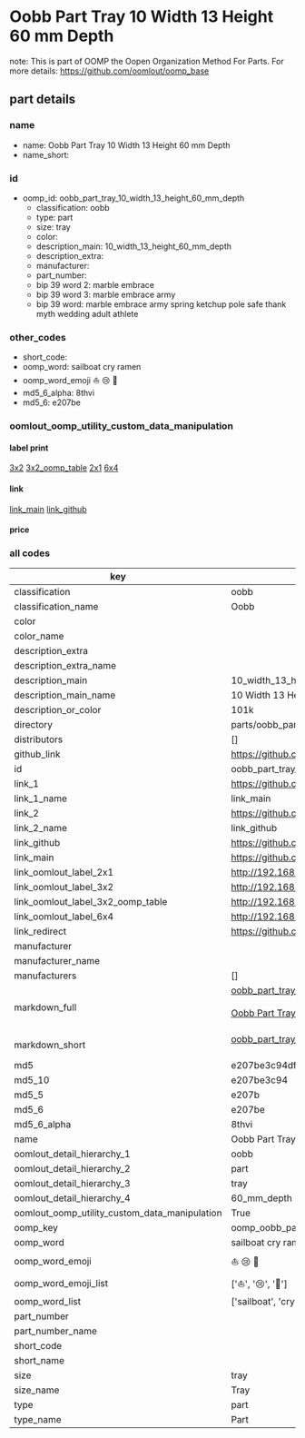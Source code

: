 # Oobb Part Tray 10 Width 13 Height 60 mm Depth  

note: This is part of OOMP the Oopen Organization Method For Parts. For more details: https://github.com/oomlout/oomp_base

##  part details
  







### name
* name: Oobb Part Tray 10 Width 13 Height 60 mm Depth
* name_short: 
### id
* oomp_id: oobb_part_tray_10_width_13_height_60_mm_depth
  * classification: oobb
  * type: part
  * size: tray
  * color: 
  * description_main: 10_width_13_height_60_mm_depth
  * description_extra: 
  * manufacturer: 
  * part_number: 
  * bip 39 word 2: marble embrace
  * bip 39 word 3: marble embrace army
  * bip 39 word: marble embrace army spring ketchup pole safe thank myth wedding adult athlete

### other_codes
* short_code: 
* oomp_word: sailboat cry ramen
* oomp_word_emoji :sailboat: :cry: :ramen:
* md5_6_alpha: 8thvi
* md5_6: e207be






### oomlout_oomp_utility_custom_data_manipulation
#### label print
[3x2](http://192.168.1.245:1112/?label=oomp%208thvi)
[3x2_oomp_table](http://192.168.1.108:1112/?label=oomp%208thvi)
[2x1](http://192.168.1.242:1112/?label=oomp%208thvi)
[6x4](http://192.168.1.55:1112/?label=oomp%208thvi)    

#### link

[link_main](https://github.com/oomlout/oomlout_oomp_version_1_messy/tree/main/parts/oobb_part_tray_10_width_13_height_60_mm_depth) [link_github](https://github.com/oomlout/oomlout_oomp_version_1_messy/tree/main/parts/oobb_part_tray_10_width_13_height_60_mm_depth)                             

#### price







### all codes 
| key | value |  
| --- | --- |  
| classification | oobb |  
| classification_name | Oobb |  
| color |  |  
| color_name |  |  
| description_extra |  |  
| description_extra_name |  |  
| description_main | 10_width_13_height_60_mm_depth |  
| description_main_name | 10 Width 13 Height 60 mm Depth |  
| description_or_color | 101k |  
| directory | parts/oobb_part_tray_10_width_13_height_60_mm_depth |  
| distributors | [] |  
| github_link | https://github.com/oomlout/oomlout_oomp_part_src/tree/main/parts/oobb_part_tray_10_width_13_height_60_mm_depth |  
| id | oobb_part_tray_10_width_13_height_60_mm_depth |  
| link_1 | https://github.com/oomlout/oomlout_oomp_version_1_messy/tree/main/parts/oobb_part_tray_10_width_13_height_60_mm_depth |  
| link_1_name | link_main |  
| link_2 | https://github.com/oomlout/oomlout_oomp_version_1_messy/tree/main/parts/oobb_part_tray_10_width_13_height_60_mm_depth |  
| link_2_name | link_github |  
| link_github | https://github.com/oomlout/oomlout_oomp_version_1_messy/tree/main/parts/oobb_part_tray_10_width_13_height_60_mm_depth |  
| link_main | https://github.com/oomlout/oomlout_oomp_version_1_messy/tree/main/parts/oobb_part_tray_10_width_13_height_60_mm_depth |  
| link_oomlout_label_2x1 | http://192.168.1.242:1112/?label=oomp%208thvi |  
| link_oomlout_label_3x2 | http://192.168.1.245:1112/?label=oomp%208thvi |  
| link_oomlout_label_3x2_oomp_table | http://192.168.1.108:1112/?label=oomp%208thvi |  
| link_oomlout_label_6x4 | http://192.168.1.55:1112/?label=oomp%208thvi |  
| link_redirect | https://github.com/oomlout/oomlout_oomp_version_1_messy/tree/main/parts/oobb_part_tray_10_width_13_height_60_mm_depth |  
| manufacturer |  |  
| manufacturer_name |  |  
| manufacturers | [] |  
| markdown_full | [oobb_part_tray_10_width_13_height_60_mm_depth](none)<br>[](none)<br>[Oobb Part Tray 10 Width 13 Height 60 Mm Depth](none)<br><br> |  
| markdown_short | [oobb_part_tray_10_width_13_height_60_mm_depth](none)<br><br> |  
| md5 | e207be3c94dfd7c29e3cfd321812243d |  
| md5_10 | e207be3c94 |  
| md5_5 | e207b |  
| md5_6 | e207be |  
| md5_6_alpha | 8thvi |  
| name | Oobb Part Tray 10 Width 13 Height 60 mm Depth |  
| oomlout_detail_hierarchy_1 | oobb |  
| oomlout_detail_hierarchy_2 | part |  
| oomlout_detail_hierarchy_3 | tray |  
| oomlout_detail_hierarchy_4 | 60_mm_depth |  
| oomlout_oomp_utility_custom_data_manipulation | True |  
| oomp_key | oomp_oobb_part_tray_10_width_13_height_60_mm_depth |  
| oomp_word | sailboat cry ramen |  
| oomp_word_emoji | :sailboat: :cry: :ramen: |  
| oomp_word_emoji_list | [':sailboat:', ':cry:', ':ramen:'] |  
| oomp_word_list | ['sailboat', 'cry', 'ramen'] |  
| part_number |  |  
| part_number_name |  |  
| short_code |  |  
| short_name |  |  
| size | tray |  
| size_name | Tray |  
| type | part |  
| type_name | Part |  
